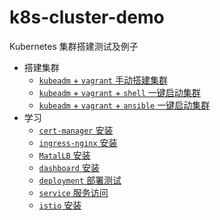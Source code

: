 # k8s-cluster-demo

Kubernetes 集群搭建测试及例子

- 搭建集群
  - [`kubeadm` + `vagrant` 手动搭建集群](kubeadm-vagrant/README.md)
  - [`kubeadm` + `vagrant` + `shell` 一键启动集群](kubeadm-vagrant-shell/README.md)
  - [`kubeadm` + `vagrant` + `ansible` 一键启动集群](kubeadm-vagrant-ansible/README.md)
- 学习
  - [`cert-manager` 安装](cert-manager/README.md)
  - [`ingress-nginx` 安装](ingress-nginx/README.md)
  - [`MatalLB` 安装](metallb/README.md)
  - [`dashboard` 安装](dashboard/README.md)
  - [`deployment` 部署测试](deployment/README.md)
  - [`service` 服务访问](service/README.md)
  - [`istio` 安装](istio/README.md)
